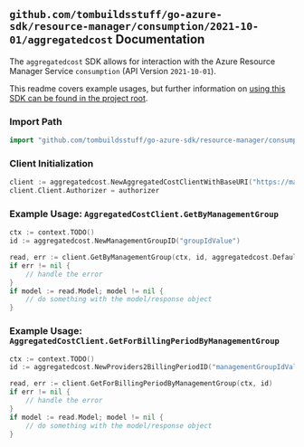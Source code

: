
## `github.com/tombuildsstuff/go-azure-sdk/resource-manager/consumption/2021-10-01/aggregatedcost` Documentation

The `aggregatedcost` SDK allows for interaction with the Azure Resource Manager Service `consumption` (API Version `2021-10-01`).

This readme covers example usages, but further information on [using this SDK can be found in the project root](https://github.com/tombuildsstuff/go-azure-sdk/tree/main/docs).

### Import Path

```go
import "github.com/tombuildsstuff/go-azure-sdk/resource-manager/consumption/2021-10-01/aggregatedcost"
```


### Client Initialization

```go
client := aggregatedcost.NewAggregatedCostClientWithBaseURI("https://management.azure.com")
client.Client.Authorizer = authorizer
```


### Example Usage: `AggregatedCostClient.GetByManagementGroup`

```go
ctx := context.TODO()
id := aggregatedcost.NewManagementGroupID("groupIdValue")

read, err := client.GetByManagementGroup(ctx, id, aggregatedcost.DefaultGetByManagementGroupOperationOptions())
if err != nil {
	// handle the error
}
if model := read.Model; model != nil {
	// do something with the model/response object
}
```


### Example Usage: `AggregatedCostClient.GetForBillingPeriodByManagementGroup`

```go
ctx := context.TODO()
id := aggregatedcost.NewProviders2BillingPeriodID("managementGroupIdValue", "billingPeriodValue")

read, err := client.GetForBillingPeriodByManagementGroup(ctx, id)
if err != nil {
	// handle the error
}
if model := read.Model; model != nil {
	// do something with the model/response object
}
```
